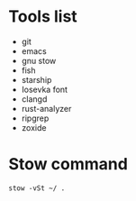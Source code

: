 # Tools list
- git
- emacs
- gnu stow
- fish
- starship
- Iosevka font
- clangd
- rust-analyzer
- ripgrep
- zoxide

# Stow command
```
stow -vSt ~/ .
```

